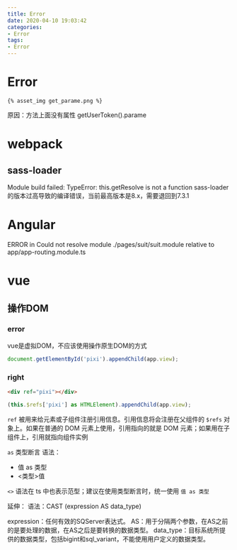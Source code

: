 ```yaml
---
title: Error
date: 2020-04-10 19:03:42
categories:
- Error
tags:
- Error
---
```



# Error
`{% asset_img get_parame.png %}`

原因：方法上面没有属性 getUserToken().parame


# webpack
## sass-loader
Module build failed: TypeError: this.getResolve is not a function
sass-loader的版本过高导致的编译错误，当前最高版本是8.x，需要退回到7.3.1


# Angular
ERROR in Could not resolve module ./pages/suit/suit.module relative to app/app-routing.module.ts

# vue
## 操作DOM
### error
vue是虚拟DOM，不应该使用操作原生DOM的方式
``` js
document.getElementById('pixi').appendChild(app.view);
```

### right
``` html
<div ref="pixi"></div>
```
``` js
(this.$refs['pixi'] as HTMLElement).appendChild(app.view);
```

`ref` 被用来给元素或子组件注册引用信息。引用信息将会注册在父组件的 `$refs` 对象上。如果在普通的 DOM 元素上使用，引用指向的就是 DOM 元素；如果用在子组件上，引用就指向组件实例

`as` 类型断言
语法：
- 值 as 类型
- <类型>值

`<>` 语法在 ts 中也表示范型；建议在使用类型断言时，统一使用 `值 as 类型`

延伸：
语法：CAST (expression AS data_type)

expression：任何有效的SQServer表达式。
AS：用于分隔两个参数，在AS之前的是要处理的数据，在AS之后是要转换的数据类型。
data_type：目标系统所提供的数据类型，包括bigint和sql_variant，不能使用用户定义的数据类型。